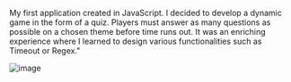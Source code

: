 My first application created in JavaScript. I decided to develop a dynamic game in the form of a quiz.
Players must answer as many questions as possible on a chosen theme before time runs out.
It was an enriching experience where I learned to design various functionalities such as Timeout or Regex."

![image](https://github.com/GerryJouaud/-Quiz-/assets/145365777/308f4b83-8c8b-4c33-8129-134b2e51a030)

